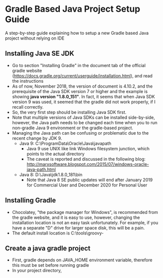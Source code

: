 # Gradle Based Java Project Setup Guide
A step-by-step guide explaining how to setup a new Gradle based Java project without relying on IDE

## Installing Java SE JDK
- Go to section "Installing Gradle" in the document tab of the official gradle website (https://docs.gradle.org/current/userguide/installation.html), and read the instructions
- As of now, November 2018, the version of document is 4.10.2, and the prerequisite of the Java SDK version 7 or higher and the example is showing **java version "1.8.0_151"**. In fact, it seems that when Java SDK version 9 was used, it seemed that the gradle did not work properly, if I recall correctly.
- So, the very first step should be installing Java SDK first.
- Note that multiple versions of Java SDKs can be installed side-by-side, however, the Java path needs to be changed each time when you to run non-gradle Java 9 environment or the gradle-based project.
- Managing the Java path can be confusing or problematic due to the recent change by JDK 9.
  - Java 9: C:\ProgramData\Oracle\Java\javapath
    - Java 9 use UNIX like link Windows filesystem junction, which points to the actual directory
    - The caveat is reported and discussed in the following blog: http://marxsoftware.blogspot.com/2015/07/windows-oracle-java-path.html
  - Java 8: D:\Java\jdk1.8.0_181\bin
    - Note that Java 8 SE public updates will end after January 2019 for Commercial User and December 2020 for Personal User

## Installing Gradle
- Chocolatey, "the package manager for Windows", is recommended from the gradle website, and it is easy to use, however, changing the installation location is not an easy task unfortunately. For example, if you have a separate "D" drive for larger space disk, this will be a pain.
- The default install location is C:\tools\groovy-*<version>*

## Create a java gradle project
- First, gradle depends on JAVA_HOME environment variable, therefore this must be set before running gradle
- In your project directory, 
